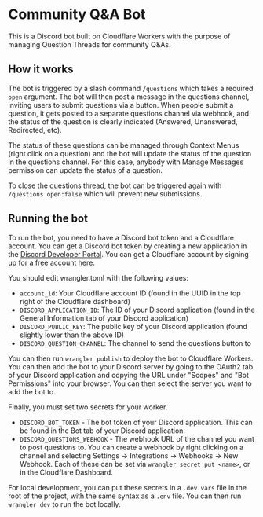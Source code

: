 # Community Q&A Bot

This is a Discord bot built on Cloudflare Workers with the purpose of managing Question Threads for community Q&As.

## How it works

The bot is triggered by a slash command `/questions` which takes a required `open` argument. The bot will then post a message in the questions channel, inviting users to submit questions via a button. When people submit a question, it gets posted to a separate questions channel via webhook, and the status of the question is clearly indicated (Answered, Unanswered, Redirected, etc).

The status of these questions can be managed through Context Menus (right click on a question) and the bot will update the status of the question in the questions channel. For this case, anybody with Manage Messages permission can update the status of a question.

To close the questions thread, the bot can be triggered again with `/questions open:false` which will prevent new submissions.

## Running the bot

To run the bot, you need to have a Discord bot token and a Cloudflare account. You can get a Discord bot token by creating a new application in the [Discord Developer Portal](https://discord.com/developers/applications). You can get a Cloudflare account by signing up for a free account [here](https://dash.cloudflare.com/sign-up).

You should edit wrangler.toml with the following values:

- `account_id`: Your Cloudflare account ID (found in the UUID in the top right of the Cloudflare dashboard)
- `DISCORD_APPLICATION_ID`: The ID of your Discord application (found in the General Information tab of your Discord application)
- `DISCORD_PUBLIC_KEY`: The public key of your Discord application (found slightly lower than the above ID)
- `DISCORD_QUESTION_CHANNEL`: The channel to send the questions button to

You can then run `wrangler publish` to deploy the bot to Cloudflare Workers. You can then add the bot to your Discord server by going to the OAuth2 tab of your Discord application and copying the URL under "Scopes" and "Bot Permissions" into your browser. You can then select the server you want to add the bot to.

Finally, you must set two secrets for your worker.

- `DISCORD_BOT_TOKEN` - The bot token of your Discord application. This can be found in the Bot tab of your Discord application.
- `DISCORD_QUESTIONS_WEBHOOK` - The webhook URL of the channel you want to post questions to. You can create a webhook by right clicking on a channel and selecting Settings -> Integrations -> Webhooks -> New Webhook.
  Each of these can be set via `wrangler secret put <name>`, or in the Cloudflare Dashboard.

For local development, you can put these secrets in a `.dev.vars` file in the root of the project, with the same syntax as a `.env` file. You can then run `wrangler dev` to run the bot locally.
